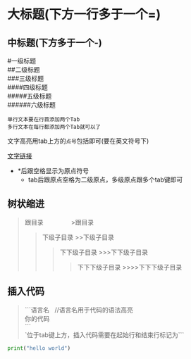 大标题(下方一行多于一个=)
====

中标题(下方多于一个-) 
-------

#一级标题<br>
##二级标题  
###三级标题  
####四级标题  
#####五级标题  
######六级标题 

    单行文本要在行首添加两个Tab
    多行文本在每行都添加两个Tab就可以了

文字高亮用tab上方的`点号`包括即可(要在英文符号下)

[文字链接](www.lianjie.com "悬停显示")

* *后跟空格显示为原点符号
    * tab后跟原点空格为二级原点，多级原点跟多个tab键即可

树状缩进
-------
>跟目录                >跟目录
>>下级子目录             >>下级子目录
>>>下下级子目录           >>>下下级子目录
>>>>下下下级子目录         >>>>下下下级子目录

插入代码
-----------
> \`\`\`语言名   //语言名用于代码的语法高亮<br>
> 你的代码<br>
>\`\`\`<br>
>`位于tab键上方，插入代码需要在起始行和结束行标记为```
```python
print("hello world")
```
